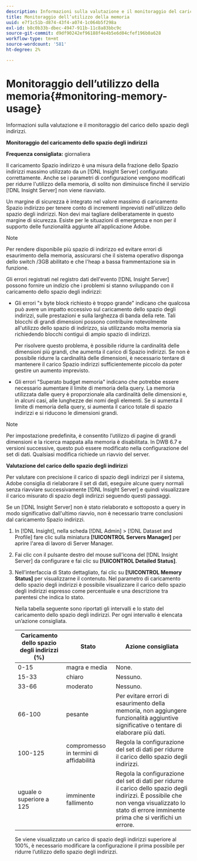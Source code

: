 ```yaml
---
description: Informazioni sulla valutazione e il monitoraggio del carico dello spazio degli indirizzi.
title: Monitoraggio dell’utilizzo della memoria
uuid: e7f1c51b-d874-43f4-a074-1c064b5f298a
exl-id: b8c0b33b-dbec-4947-911b-11c8a83bbc9c
source-git-commit: d9df90242ef96188f4e4b5e6d04cfef196b0a628
workflow-type: tm+mt
source-wordcount: '581'
ht-degree: 2%

---
```


# Monitoraggio dell’utilizzo della memoria{#monitoring-memory-usage}

Informazioni sulla valutazione e il monitoraggio del carico dello spazio degli indirizzi.

**Monitoraggio del caricamento dello spazio degli indirizzi**

**Frequenza consigliata:** giornaliera

Il caricamento Spazio indirizzo è una misura della frazione dello Spazio indirizzi massimo utilizzato da un [!DNL Insight Server] configurato correttamente. Anche se i parametri di configurazione vengono modificati per ridurre l&#39;utilizzo della memoria, di solito non diminuisce finché il servizio [!DNL Insight Server] non viene riavviato.

Un margine di sicurezza è integrato nel valore massimo di caricamento Spazio indirizzo per tenere conto di incrementi imprevisti nell&#39;utilizzo dello spazio degli indirizzi. Non devi mai tagliare deliberatamente in questo margine di sicurezza. Esiste per le situazioni di emergenza e non per il supporto delle funzionalità aggiunte all&#39;applicazione Adobe.

>[!NOTE]
>
>Per rendere disponibile più spazio di indirizzo ed evitare errori di esaurimento della memoria, assicurarsi che il sistema operativo disponga dello switch /3GB abilitato e che l&#39;heap a bassa frammentazione sia in funzione.

Gli errori registrati nel registro dati dell&#39;evento [!DNL Insight Server] possono fornire un indizio che i problemi si stanno sviluppando con il caricamento dello spazio degli indirizzi:

* Gli errori &quot;x byte block richiesto è troppo grande&quot; indicano che qualcosa può avere un impatto eccessivo sul caricamento dello spazio degli indirizzi, sulle prestazioni e sulla larghezza di banda della rete. Tali blocchi di grandi dimensioni possono contribuire notevolmente all&#39;utilizzo dello spazio di indirizzo, sia utilizzando molta memoria sia richiedendo blocchi contigui di ampio spazio di indirizzi.

   Per risolvere questo problema, è possibile ridurre la cardinalità delle dimensioni più grandi, che aumenta il carico di Spazio indirizzi. Se non è possibile ridurre la cardinalità delle dimensioni, è necessario tentare di mantenere il carico Spazio indirizzi sufficientemente piccolo da poter gestire un aumento imprevisto.
* Gli errori &quot;Superato budget memoria&quot; indicano che potrebbe essere necessario aumentare il limite di memoria della query. La memoria utilizzata dalle query è proporzionale alla cardinalità delle dimensioni e, in alcuni casi, alle lunghezze dei nomi degli elementi. Se si aumenta il limite di memoria della query, si aumenta il carico totale di spazio indirizzi e si riducono le dimensioni grandi.

>[!NOTE]
>
>Per impostazione predefinita, è consentito l’utilizzo di pagine di grandi dimensioni e la ricerca mappata alla memoria è disabilitata. In DWB 6.7 e versioni successive, questo può essere modificato nella configurazione del set di dati. Qualsiasi modifica richiede un riavvio del server.

**Valutazione del carico dello spazio degli indirizzi**

Per valutare con precisione il carico di spazio degli indirizzi per il sistema, Adobe consiglia di rielaborare il set di dati, eseguire alcune query normali senza riavviare successivamente [!DNL Insight Server] e quindi visualizzare il carico misurato di spazio degli indirizzi seguendo questi passaggi.

Se un [!DNL Insight Server] non è stato rielaborato e sottoposto a query in modo significativo dall&#39;ultimo riavvio, non è necessario trarre conclusioni dal caricamento Spazio indirizzi.

1. In [!DNL Insight], nella scheda [!DNL Admin] > [!DNL Dataset and Profile] fare clic sulla miniatura **[!UICONTROL Servers Manager]** per aprire l&#39;area di lavoro di Server Manager.
1. Fai clic con il pulsante destro del mouse sull&#39;icona del [!DNL Insight Server] da configurare e fai clic su **[!UICONTROL Detailed Status]**.
1. Nell’interfaccia di Stato dettagliato, fai clic su **[!UICONTROL Memory Status]** per visualizzarne il contenuto. Nel parametro di caricamento dello spazio degli indirizzi è possibile visualizzare il carico dello spazio degli indirizzi espresso come percentuale e una descrizione tra parentesi che indica lo stato.

   Nella tabella seguente sono riportati gli intervalli e lo stato del caricamento dello spazio degli indirizzi. Per ogni intervallo è elencata un’azione consigliata.

   | Caricamento dello spazio degli indirizzi (%) | Stato | Azione consigliata |
   |---|---|---|
   | 0-15 | magra e media | None. |
   | 15-33 | chiaro | Nessuno. |
   | 33-66 | moderato | Nessuno. |
   | 66-100 | pesante | Per evitare errori di esaurimento della memoria, non aggiungere funzionalità aggiuntive significative o tentare di elaborare più dati. |
   | 100-125 | compromesso in termini di affidabilità | Regola la configurazione del set di dati per ridurre il carico dello spazio degli indirizzi. |
   | uguale o superiore a 125 | imminente fallimento | Regola la configurazione del set di dati per ridurre il carico dello spazio degli indirizzi. È possibile che non venga visualizzato lo stato di errore imminente prima che si verifichi un errore. |

   Se viene visualizzato un carico di spazio degli indirizzi superiore al 100%, è necessario modificare la configurazione il prima possibile per ridurre l’utilizzo dello spazio degli indirizzi.
